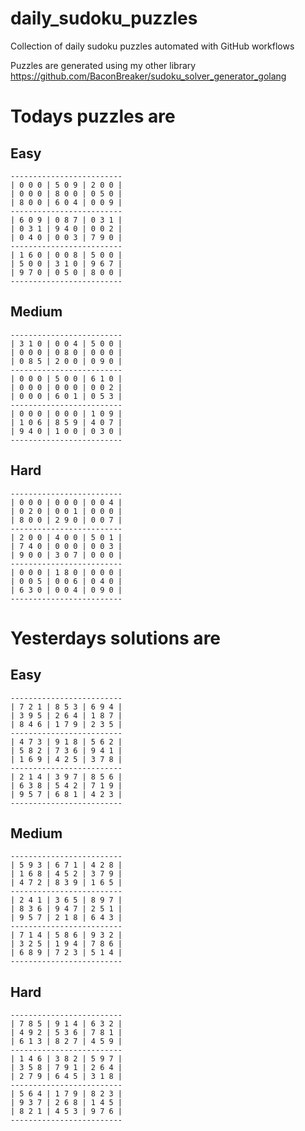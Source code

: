 
# daily_sudoku_puzzles 

Collection of daily sudoku puzzles automated with GitHub workflows 

Puzzles are generated using my other library https://github.com/BaconBreaker/sudoku_solver_generator_golang 
 

# Todays puzzles are 

## Easy 

```
-------------------------
| 0 0 0 | 5 0 9 | 2 0 0 | 
| 0 0 0 | 8 0 0 | 0 5 0 | 
| 8 0 0 | 6 0 4 | 0 0 9 | 
-------------------------
| 6 0 9 | 0 8 7 | 0 3 1 | 
| 0 3 1 | 9 4 0 | 0 0 2 | 
| 0 4 0 | 0 0 3 | 7 9 0 | 
-------------------------
| 1 6 0 | 0 0 8 | 5 0 0 | 
| 5 0 0 | 3 1 0 | 9 6 7 | 
| 9 7 0 | 0 5 0 | 8 0 0 | 
-------------------------
```
## Medium 

```
-------------------------
| 3 1 0 | 0 0 4 | 5 0 0 | 
| 0 0 0 | 0 8 0 | 0 0 0 | 
| 0 8 5 | 2 0 0 | 0 9 0 | 
-------------------------
| 0 0 0 | 5 0 0 | 6 1 0 | 
| 0 0 0 | 0 0 0 | 0 0 2 | 
| 0 0 0 | 6 0 1 | 0 5 3 | 
-------------------------
| 0 0 0 | 0 0 0 | 1 0 9 | 
| 1 0 6 | 8 5 9 | 4 0 7 | 
| 9 4 0 | 1 0 0 | 0 3 0 | 
-------------------------
```
## Hard 

```
-------------------------
| 0 0 0 | 0 0 0 | 0 0 4 | 
| 0 2 0 | 0 0 1 | 0 0 0 | 
| 8 0 0 | 2 9 0 | 0 0 7 | 
-------------------------
| 2 0 0 | 4 0 0 | 5 0 1 | 
| 7 4 0 | 0 0 0 | 0 0 3 | 
| 9 0 0 | 3 0 7 | 0 0 0 | 
-------------------------
| 0 0 0 | 1 8 0 | 0 0 0 | 
| 0 0 5 | 0 0 6 | 0 4 0 | 
| 6 3 0 | 0 0 4 | 0 9 0 | 
-------------------------
```
# Yesterdays solutions are 

## Easy 

```
-------------------------
| 7 2 1 | 8 5 3 | 6 9 4 | 
| 3 9 5 | 2 6 4 | 1 8 7 | 
| 8 4 6 | 1 7 9 | 2 3 5 | 
-------------------------
| 4 7 3 | 9 1 8 | 5 6 2 | 
| 5 8 2 | 7 3 6 | 9 4 1 | 
| 1 6 9 | 4 2 5 | 3 7 8 | 
-------------------------
| 2 1 4 | 3 9 7 | 8 5 6 | 
| 6 3 8 | 5 4 2 | 7 1 9 | 
| 9 5 7 | 6 8 1 | 4 2 3 | 
-------------------------
```
## Medium 

```
-------------------------
| 5 9 3 | 6 7 1 | 4 2 8 | 
| 1 6 8 | 4 5 2 | 3 7 9 | 
| 4 7 2 | 8 3 9 | 1 6 5 | 
-------------------------
| 2 4 1 | 3 6 5 | 8 9 7 | 
| 8 3 6 | 9 4 7 | 2 5 1 | 
| 9 5 7 | 2 1 8 | 6 4 3 | 
-------------------------
| 7 1 4 | 5 8 6 | 9 3 2 | 
| 3 2 5 | 1 9 4 | 7 8 6 | 
| 6 8 9 | 7 2 3 | 5 1 4 | 
-------------------------
```
## Hard 

```
-------------------------
| 7 8 5 | 9 1 4 | 6 3 2 | 
| 4 9 2 | 5 3 6 | 7 8 1 | 
| 6 1 3 | 8 2 7 | 4 5 9 | 
-------------------------
| 1 4 6 | 3 8 2 | 5 9 7 | 
| 3 5 8 | 7 9 1 | 2 6 4 | 
| 2 7 9 | 6 4 5 | 3 1 8 | 
-------------------------
| 5 6 4 | 1 7 9 | 8 2 3 | 
| 9 3 7 | 2 6 8 | 1 4 5 | 
| 8 2 1 | 4 5 3 | 9 7 6 | 
-------------------------
```
